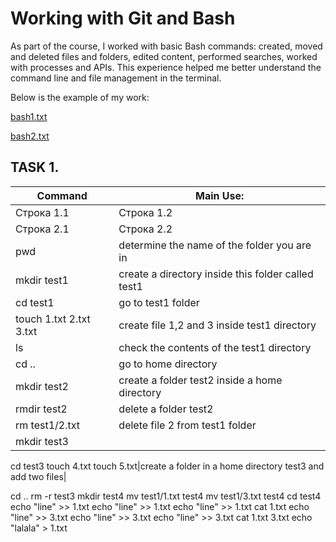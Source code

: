 # Working with Git and Bash
As part of the course, I worked with basic Bash commands: created, moved and deleted files and folders, edited content, performed searches, worked with processes and APIs. This experience helped me better understand the command line and file management in the terminal.

Below is the example of my work:

[bash1.txt](https://github.com/KseniiaPetrova923/git_bash/blob/main/bash1.txt)

[bash2.txt](https://github.com/KseniiaPetrova923/git_bash/blob/main/bash2.txt) 

## TASK 1.

| Сommand | Main Use: |
|------------|------------|
| Строка 1.1 | Строка 1.2 |
| Строка 2.1 | Строка 2.2 |
|pwd|determine the name of the folder you are in|
|mkdir test1|create a directory inside this folder called test1|
|cd test1|go to test1 folder|
|touch 1.txt 2.txt 3.txt|create file 1,2 and 3 inside test1 directory|
|ls|check the contents of the test1 directory|
|cd ..|go to home directory|
|mkdir test2|create a folder test2 inside a home directory|
|rmdir test2|delete a folder test2|
|rm test1/2.txt|delete file 2 from test1 folder|
|mkdir test3
cd test3
touch 4.txt
touch 5.txt|create a folder in a home directory test3 and add two files|

cd .. 
rm -r test3
mkdir test4
mv test1/1.txt test4 
mv test1/3.txt test4
cd test4
echo "line" >> 1.txt
echo "line" >> 1.txt
echo "line" >> 1.txt
cat 1.txt
echo "line" >> 3.txt
echo "line" >> 3.txt
echo "line" >> 3.txt
cat 1.txt 3.txt
echo "lalala" > 1.txt
